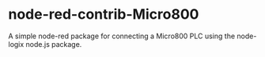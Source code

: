 # node-red-contrib-Micro800
A simple node-red package for connecting a Micro800 PLC using the node-logix node.js package.
